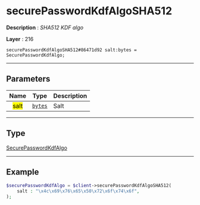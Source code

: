 # securePasswordKdfAlgoSHA512

**Description** : *SHA512 KDF algo*

**Layer** : 216

```tl
securePasswordKdfAlgoSHA512#86471d92 salt:bytes = SecurePasswordKdfAlgo;
```

---

## Parameters

| Name | Type | Description |
| :---: | :---: | :--- |
| <mark>salt</mark> | [`bytes`](type/bytes) | Salt |

---

## Type

[SecurePasswordKdfAlgo](type/SecurePasswordKdfAlgo)

---

## Example

```php
$securePasswordKdfAlgo = $client->securePasswordKdfAlgoSHA512(
	salt : "\x4c\x69\x76\x65\x50\x72\x6f\x74\x6f",
);
```